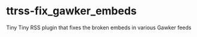 # ttrss-fix_gawker_embeds
Tiny Tiny RSS plugin that fixes the broken embeds in various Gawker feeds
